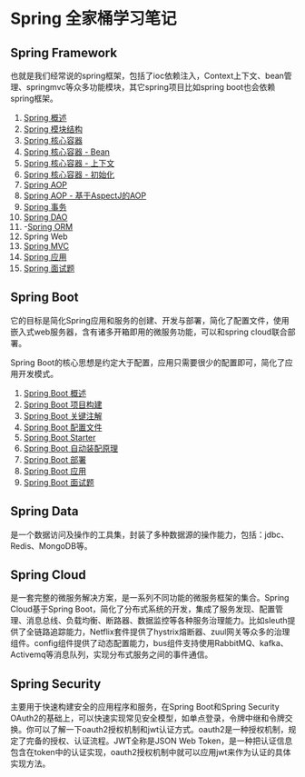 # Spring 全家桶学习笔记

## Spring Framework

也就是我们经常说的spring框架，包括了ioc依赖注入，Context上下文、bean管理、springmvc等众多功能模块，其它spring项目比如spring boot也会依赖spring框架。

1. [Spring 概述](https://github.com/HomanLiang/study-demo/blob/main/spring-demo/document2/chapter1_1.md)
2. [Spring 模块结构](https://github.com/HomanLiang/study-demo/blob/main/spring-demo/document2/chapter1_2.md)
3. [Spring 核心容器](https://github.com/HomanLiang/study-demo/blob/main/spring-demo/document2/chapter1_3.md)
4. [Spring 核心容器 - Bean](https://github.com/HomanLiang/study-demo/blob/main/spring-demo/document2/chapter1_4.md)
5. [Spring 核心容器 - 上下文](https://github.com/HomanLiang/study-demo/blob/main/spring-demo/document2/chapter1_5.md)
6. [Spring 核心容器  - 初始化](https://github.com/HomanLiang/study-demo/blob/main/spring-demo/document2/chapter1_6.md)
7. [Spring AOP](https://github.com/HomanLiang/study-demo/blob/main/spring-demo/document2/chapter1_7.md)
8. [Spring AOP - 基于AspectJ的AOP](https://github.com/HomanLiang/study-demo/blob/main/spring-demo/document2/chapter1_8.md)
9. [Spring 事务](https://github.com/HomanLiang/study-demo/blob/main/spring-demo/document2/chapter1_9.md)
10. [Spring DAO](https://github.com/HomanLiang/study-demo/blob/main/spring-demo/document2/chapter1_10.md)
11. -[Spring ORM](https://github.com/HomanLiang/study-demo/blob/main/spring-demo/document2/chapter1_11.md)
12. Spring Web
13. [Spring MVC](https://github.com/HomanLiang/study-demo/blob/main/spring-demo/document2/chapter1_13.md)
14. [Spring 应用](https://github.com/HomanLiang/study-demo/blob/main/spring-demo/document2/chapter1_14.md)
15. [Spring 面试题](https://github.com/HomanLiang/study-demo/blob/main/spring-demo/document2/chapter1_15.md)



## Spring Boot

它的目标是简化Spring应用和服务的创建、开发与部署，简化了配置文件，使用嵌入式web服务器，含有诸多开箱即用的微服务功能，可以和spring cloud联合部署。

Spring Boot的核心思想是约定大于配置，应用只需要很少的配置即可，简化了应用开发模式。

1. [Spring Boot 概述](https://github.com/HomanLiang/study-demo/blob/main/spring-demo/document2/chapter2_1.md)
2. [Spring Boot 项目构建](https://github.com/HomanLiang/study-demo/blob/main/spring-demo/document2/chapter2_2.md)
3. [Spring Boot 关键注解](https://github.com/HomanLiang/study-demo/blob/main/spring-demo/document2/chapter2_3.md)
4. [Spring Boot 配置文件](https://github.com/HomanLiang/study-demo/blob/main/spring-demo/document2/chapter2_4.md)
5. [Spring Boot Starter](https://github.com/HomanLiang/study-demo/blob/main/spring-demo/document2/chapter2_5.md)
6. [Spring Boot 自动装配原理](https://github.com/HomanLiang/study-demo/blob/main/spring-demo/document2/chapter2_6.md)
7. [Spring Boot 部署](https://github.com/HomanLiang/study-demo/blob/main/spring-demo/document2/chapter2_7.md)
8. [Spring Boot 应用](https://github.com/HomanLiang/study-demo/blob/main/spring-demo/document2/chapter2_8.md)
9. [Spring Boot 面试题](https://github.com/HomanLiang/study-demo/blob/main/spring-demo/document2/chapter2_9.md)



## Spring Data

是一个数据访问及操作的工具集，封装了多种数据源的操作能力，包括：jdbc、Redis、MongoDB等。



## Spring Cloud

是一套完整的微服务解决方案，是一系列不同功能的微服务框架的集合。Spring Cloud基于Spring Boot，简化了分布式系统的开发，集成了服务发现、配置管理、消息总线、负载均衡、断路器、数据监控等各种服务治理能力。比如sleuth提供了全链路追踪能力，Netflix套件提供了hystrix熔断器、zuul网关等众多的治理组件。config组件提供了动态配置能力，bus组件支持使用RabbitMQ、kafka、Activemq等消息队列，实现分布式服务之间的事件通信。



## Spring Security

主要用于快速构建安全的应用程序和服务，在Spring Boot和Spring Security OAuth2的基础上，可以快速实现常见安全模型，如单点登录，令牌中继和令牌交换。你可以了解一下oauth2授权机制和jwt认证方式。oauth2是一种授权机制，规定了完备的授权、认证流程。JWT全称是JSON Web Token，是一种把认证信息包含在token中的认证实现，oauth2授权机制中就可以应用jwt来作为认证的具体实现方法。


